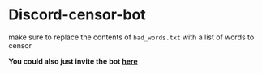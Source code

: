 # Discord-censor-bot

make sure to replace the contents of `bad_words.txt` with a list of words to censor

**You could also just invite the bot [here](https://discordapp.com/api/oauth2/authorize?scope=bot&client_id=705125626717274202)**
